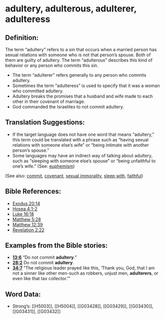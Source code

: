 # adultery, adulterous, adulterer, adulteress

## Definition:

The term “adultery” refers to a sin that occurs when a married person has sexual relations with someone who is not that person’s spouse. Both of them are guilty of adultery. The term “adulterous” describes this kind of behavior or any person who commits this sin.

* The term “adulterer” refers generally to any person who commits adultery.
* Sometimes the term “adulteress” is used to specify that it was a woman who committed adultery.
* Adultery breaks the promises that a husband and wife made to each other in their covenant of marriage.
* God commanded the Israelites to not commit adultery.

## Translation Suggestions:

* If the target language does not have one word that means “adultery,” this term could be translated with a phrase such as “having sexual relations with someone else’s wife” or “being intimate with another person’s spouse.”
* Some languages may have an indirect way of talking about adultery, such as “sleeping with someone else’s spouse” or “being unfaithful to one’s wife.” (See: [euphemism](../../translate/figs-euphemism))

(See also: [commit](../other/commit.md), [covenant](../kt/covenant.md), [sexual immorality](../other/fornication.md), [sleep with](../other/sex.md), [faithful](../kt/faithful.md))

## Bible References:

* [Exodus 20:14](rc://en/tn/help/exo/20/14)
* [Hosea 4:1-2](rc://en/tn/help/hos/04/01)
* [Luke 16:18](rc://en/tn/help/luk/16/18)
* [Matthew 5:28](rc://en/tn/help/mat/05/28)
* [Matthew 12:39](rc://en/tn/help/mat/12/39)
* [Revelation 2:22](rc://en/tn/help/rev/02/22)

## Examples from the Bible stories:

* __[13:6](rc://en/tn/help/obs/13/06)__ “Do not commit __adultery__.”
* __[28:2](rc://en/tn/help/obs/28/02)__ Do not commit __adultery__.
* __[34:7](rc://en/tn/help/obs/34/07)__ “The religious leader prayed like this, ‘Thank you, God, that I am not a sinner like other men-such as robbers, unjust men, __adulterers__, or even like that tax collector.’”

## Word Data:

* Strong’s: [[H5003]], [[H5004]], [[G03428]], [[G03429]], [[G03430]], [[G03431]], [[G03432]]
